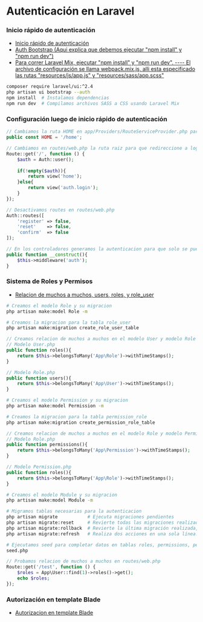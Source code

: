 # Autenticación en Laravel

### Inicio rápido de autenticación
* [Inicio rápido de autenticación](https://laravel.com/docs/7.x/authentication#authentication-quickstart)
* [Auth Bootstrap (Aqui explica que debemos ejecutar "npm install" y "npm run dev")](https://www.itsolutionstuff.com/post/laravel-7-auth-example-laravel-7-make-auth-commandexample.html)
* [Para correr Laravel Mix, ejecutar "npm install" y "npm run dev". ---- El archivo de configuración se llama webpack.mix.js, alli esta especificado las rutas "resources/js/app.js" y "resources/sass/app.scss"](https://laravel.com/docs/7.x/mix#running-mix)
```bash
composer require laravel/ui:^2.4
php artisan ui bootstrap --auth
npm install  # Instalamos dependencias
npm run dev  # Compilamos archivos SASS a CSS usando Laravel Mix
```

### Configuración luego de inicio rápido de autenticación
```php 
// Cambiamos la ruta HOME en app/Providers/RouteServiceProvider.php para que al loguearse se redireccione a esa ruta
public const HOME = '/home';

// Cambiamos en routes/web.php la ruta raiz para que redireccione a login
Route::get('/', function () {
    $auth = Auth::user();
 
    if(!empty($auth)){
        return view('home');
    }else{
        return view('auth.login');
    }
});

// Desactivamos routes en routes/web.php
Auth::routes([
    'register' => false,
    'reset'    => false,
    'confirm'  => false
]);

// En los controladores generamos la autenticacion para que solo se pueda acceder logueado
public function __construct(){
    $this->middleware('auth');
}
```

### Sistema de Roles y Permisos
* [Relacion de muchos a muchos, users, roles, y role_user](https://laravel.com/docs/7.x/eloquent-relationships#many-to-many)

```bash
# Creamos el modelo Role y su migracion
php artisan make:model Role -m

# Creamos la migracion para la tabla role_user
php artisan make:migration create_role_user_table
```

```php
// Creamos relacion de muchos a muchos en el modelo User y modelo Role
// Modelo User.php
public function roles(){
    return $this->belongsToMany('App\Role')->withTimeStamps();
}

// Modelo Role.php
public function users(){
    return $this->belongsToMany('App\User')->withTimeStamps();
}
```

```bash
# Creamos el modelo Permission y su migracion
php artisan make:model Permission -m

# Creamos la migracion para la tabla permission_role
php artisan make:migration create_permission_role_table
```

```php
// Creamos relacion de muchos a muchos en el modelo Role y modelo Permission
// Modelo Role.php
public function permissions(){
    return $this->belongsToMany('App\Permission')->withTimeStamps();
}

// Modelo Permission.php
public function roles(){
    return $this->belongsToMany('App\Role')->withTimeStamps();
}
```

```bash
# Creamos el modelo Module y su migracion
php artisan make:model Module -m
```

```bash
# Migramos tablas necesarias para la autenticacion
php artisan migrate           # Ejecuta migraciones pendientes
php artisan migrate:reset     # Revierte todas las migraciones realizadas, eliminando todas las tablas de la base de datos. Es decir, elimina todas las tablas y los datos que se han creado en la base de datos a través de las migraciones.
php artisan migrate:rollback  # Revierte la última migración realizada, eliminando solo las tablas y datos que se crearon en esa migración específica. Si se han realizado varias migraciones desde la última vez que se ejecutó `migrate:rollback`, solo se revierte la última migración.
php artisan migrate:refresh   # Realiza dos acciones en una sola línea. Primero se ejecuta `migrate:reset`, que revierte todas las migraciones previas y elimina todas las tablas de la base de datos. Luego, se ejecuta `migrate`, que vuelve a ejecutar todas las migraciones en orden cronológico, creando las tablas y llenándolas con datos nuevamente.

# Ejecutamos seed para completar datos en tablas roles, permissions, permission_role
seed.php
```

```php
// Probamos relacion de muchos a muchos en routes/web.php
Route::get('/test', function () {
    $roles = App\User::find(1)->roles()->get();     
    echo $roles;
});
```

### Autorización en template Blade
* [Autorizacion en template Blade](https://laravel.com/docs/7.x/authorization#via-blade-templates)
